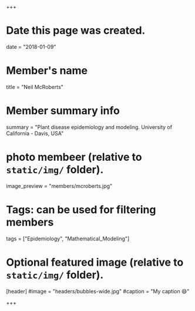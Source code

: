 +++
# Date this page was created.
date = "2018-01-09"

# Member's name
title = "Neil McRoberts"

# Member summary info
summary = "Plant disease epidemiology and modeling. University of California - Davis, USA"

# photo membeer (relative to `static/img/` folder).
image_preview = "members/mcroberts.jpg"

# Tags: can be used for filtering members
tags = ["Epidemiology", "Mathematical_Modeling"]

# Optional featured image (relative to `static/img/` folder).
[header]
#image = "headers/bubbles-wide.jpg"
#caption = "My caption :smile:"

+++
